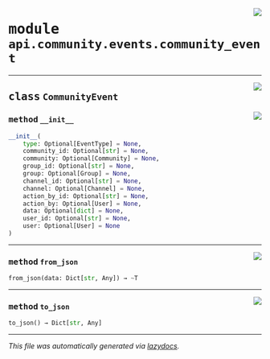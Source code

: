 <!-- markdownlint-disable -->

<a href="https://github.com/switchcollab/Switch-Bots-Python-Library/tree/main/src/switch/api/community/events/community_event.py#L0"><img align="right" src="https://img.shields.io/badge/-source-cccccc?style=flat-square"/></a>

# <kbd>module</kbd> `api.community.events.community_event`






---

<a href="https://github.com/switchcollab/Switch-Bots-Python-Library/tree/main/src/switch/api/community/events/community_event.py#L13"><img align="right" src="https://img.shields.io/badge/-source-cccccc?style=flat-square"/></a>

## <kbd>class</kbd> `CommunityEvent`




<a href="https://github.com/switchcollab/Switch-Bots-Python-Library/tree/main/src/switch/api/community/events/community_event.py#L14"><img align="right" src="https://img.shields.io/badge/-source-cccccc?style=flat-square"/></a>

### <kbd>method</kbd> `__init__`

```python
__init__(
    type: Optional[EventType] = None,
    community_id: Optional[str] = None,
    community: Optional[Community] = None,
    group_id: Optional[str] = None,
    group: Optional[Group] = None,
    channel_id: Optional[str] = None,
    channel: Optional[Channel] = None,
    action_by_id: Optional[str] = None,
    action_by: Optional[User] = None,
    data: Optional[dict] = None,
    user_id: Optional[str] = None,
    user: Optional[User] = None
)
```








---

<a href="https://github.com/switchcollab/Switch-Bots-Python-Library/tree/main/src/switch/api/community/events/community_event.py#L59"><img align="right" src="https://img.shields.io/badge/-source-cccccc?style=flat-square"/></a>

### <kbd>method</kbd> `from_json`

```python
from_json(data: Dict[str, Any]) → ~T
```





---

<a href="https://github.com/switchcollab/Switch-Bots-Python-Library/tree/main/src/switch/api/community/events/community_event.py#L42"><img align="right" src="https://img.shields.io/badge/-source-cccccc?style=flat-square"/></a>

### <kbd>method</kbd> `to_json`

```python
to_json() → Dict[str, Any]
```








---

_This file was automatically generated via [lazydocs](https://github.com/ml-tooling/lazydocs)._
